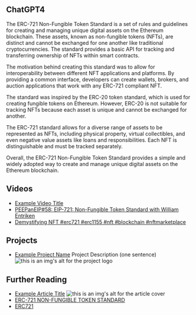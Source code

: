 ## ChatGPT4

The ERC-721 Non-Fungible Token Standard is a set of rules and guidelines for creating and managing unique digital assets on the Ethereum blockchain. These assets, known as non-fungible tokens (NFTs), are distinct and cannot be exchanged for one another like traditional cryptocurrencies. The standard provides a basic API for tracking and transferring ownership of NFTs within smart contracts. 

The motivation behind creating this standard was to allow for interoperability between different NFT applications and platforms. By providing a common interface, developers can create wallets, brokers, and auction applications that work with any ERC-721 compliant NFT. 

The standard was inspired by the ERC-20 token standard, which is used for creating fungible tokens on Ethereum. However, ERC-20 is not suitable for tracking NFTs because each asset is unique and cannot be exchanged for another. 

The ERC-721 standard allows for a diverse range of assets to be represented as NFTs, including physical property, virtual collectibles, and even negative value assets like loans and responsibilities. Each NFT is distinguishable and must be tracked separately. 

Overall, the ERC-721 Non-Fungible Token Standard provides a simple and widely adopted way to create and manage unique digital assets on the Ethereum blockchain.

## Videos

- [Example Video Title](https://www.youtube.com/watch?v=TDGq4aeevgY)
- [PEEPanEIP#58: EIP-721: Non-Fungible Token Standard with William Entriken](https://www.youtube.com/watch?v=3ig5WhvRI9k&list=PL4cwHXAawZxqu0PKKyMzG_3BJV_xZTi1F&index=56)
- [Demystifying NFT #erc721 #erc1155 #nft #blockchain #nftmarketplace](https://www.youtube.com/watch?v=Vr5J0RnuyrQ)

## Projects

- [Example Project Name](https://xxxx.xxx/xxxxx) Project Description (one sentence) ![this is an img's alt for the project logo](https://xxxx.xxx/project-logo.xxx)

## Further Reading

- [Example Article Title](https://xxxx.xxx/xxxxx) ![this is an img's alt for the article cover](https://xxxx.xxx/article-cover.xxx)
- [ERC-721 NON-FUNGIBLE TOKEN STANDARD](https://ethereum.org/en/developers/docs/standards/tokens/erc-721/)
- [ERC721](https://docs.openzeppelin.com/contracts/3.x/erc721)
